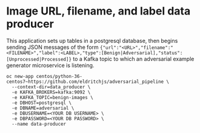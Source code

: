 # Image URL, filename, and label data producer

This application sets up tables in a postgresql database, then begins sending JSON messages of the form `{"url":"<URL>","filename":"<FILENAME>","label":<LABEL>,"type":[Benign|Adversarial],"status":[Unprocessed|Processed]}` to a Kafka topic to which an adversarial example generator microservice is listening. 

```
oc new-app centos/python-36-centos7~https://github.com/eldritchjs/adversarial_pipeline \
  --context-dir=data_producer \
  -e KAFKA_BROKERS=kafka:9092 \
  -e KAFKA_TOPIC=benign-images \
  -e DBHOST=postgresql \
  -e DBNAME=adversarial \
  -e DBUSERNAME=<YOUR DB USERNAME> \
  -e DBPASSWORD=<YOUR DB PASSWORD> \
  --name data-producer
```
